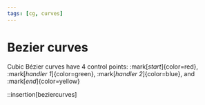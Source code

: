 ```yaml
---
tags: [cg, curves]
---
```


# Bezier curves

Cubic Bézier curves have 4 control points: :mark[*start*]{color=red}, :mark[_handler 1_]{color=green}, :mark[_handler 2_]{color=blue}, and :mark[_end_]{color=yellow}

::insertion[beziercurves]
